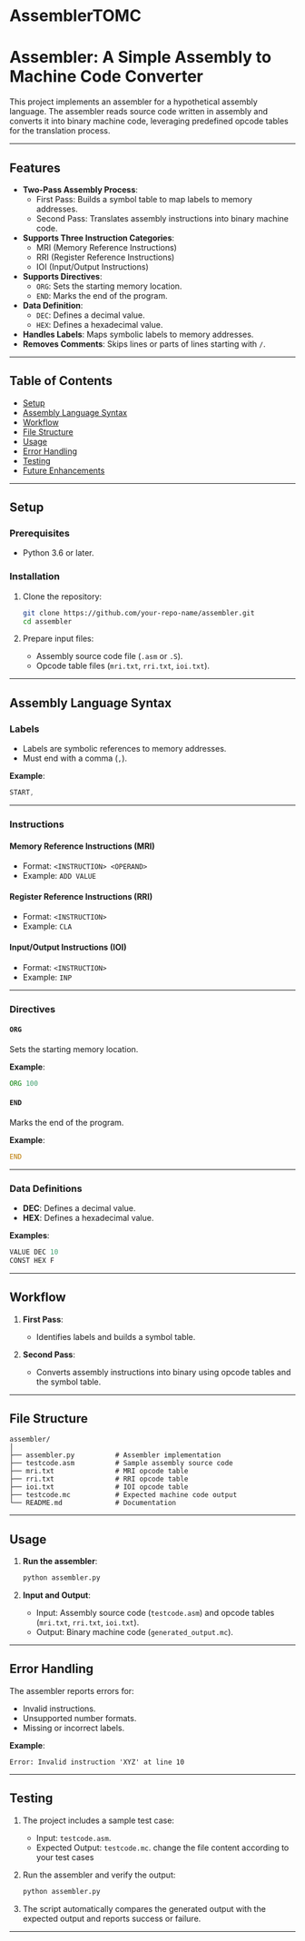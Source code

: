 # AssemblerTOMC

# Assembler: A Simple Assembly to Machine Code Converter

This project implements an assembler for a hypothetical assembly language. The assembler reads source code written in assembly and converts it into binary machine code, leveraging predefined opcode tables for the translation process.

---

## Features

- **Two-Pass Assembly Process**:
  - First Pass: Builds a symbol table to map labels to memory addresses.
  - Second Pass: Translates assembly instructions into binary machine code.
- **Supports Three Instruction Categories**:
  - MRI (Memory Reference Instructions)
  - RRI (Register Reference Instructions)
  - IOI (Input/Output Instructions)
- **Supports Directives**:
  - `ORG`: Sets the starting memory location.
  - `END`: Marks the end of the program.
- **Data Definition**:
  - `DEC`: Defines a decimal value.
  - `HEX`: Defines a hexadecimal value.
- **Handles Labels**: Maps symbolic labels to memory addresses.
- **Removes Comments**: Skips lines or parts of lines starting with `/`.

---

## Table of Contents

- [Setup](#setup)
- [Assembly Language Syntax](#assembly-language-syntax)
- [Workflow](#workflow)
- [File Structure](#file-structure)
- [Usage](#usage)
- [Error Handling](#error-handling)
- [Testing](#testing)
- [Future Enhancements](#future-enhancements)

---

## Setup

### Prerequisites

- Python 3.6 or later.

### Installation

1. Clone the repository:
   ```bash
   git clone https://github.com/your-repo-name/assembler.git
   cd assembler
   ```

2. Prepare input files:
   - Assembly source code file (`.asm` or `.S`).
   - Opcode table files (`mri.txt`, `rri.txt`, `ioi.txt`).

---

## Assembly Language Syntax

### Labels

- Labels are symbolic references to memory addresses.
- Must end with a comma (`,`).

**Example**:
```asm
START,
```

---

### Instructions

#### Memory Reference Instructions (MRI)

- Format: `<INSTRUCTION> <OPERAND>`
- Example: `ADD VALUE`

#### Register Reference Instructions (RRI)

- Format: `<INSTRUCTION>`
- Example: `CLA`

#### Input/Output Instructions (IOI)

- Format: `<INSTRUCTION>`
- Example: `INP`

---

### Directives

#### `ORG`
Sets the starting memory location.

**Example**:
```asm
ORG 100
```

#### `END`
Marks the end of the program.

**Example**:
```asm
END
```

---

### Data Definitions

- **DEC**: Defines a decimal value.
- **HEX**: Defines a hexadecimal value.

**Examples**:
```asm
VALUE DEC 10
CONST HEX F
```

---

## Workflow

1. **First Pass**:
   - Identifies labels and builds a symbol table.

2. **Second Pass**:
   - Converts assembly instructions into binary using opcode tables and the symbol table.

---

## File Structure

```
assembler/
│
├── assembler.py          # Assembler implementation
├── testcode.asm          # Sample assembly source code
├── mri.txt               # MRI opcode table
├── rri.txt               # RRI opcode table
├── ioi.txt               # IOI opcode table
├── testcode.mc           # Expected machine code output
└── README.md             # Documentation
```

---

## Usage

1. **Run the assembler**:
   ```bash
   python assembler.py
   ```

2. **Input and Output**:
   - Input: Assembly source code (`testcode.asm`) and opcode tables (`mri.txt`, `rri.txt`, `ioi.txt`).
   - Output: Binary machine code (`generated_output.mc`).

---

## Error Handling

The assembler reports errors for:

- Invalid instructions.
- Unsupported number formats.
- Missing or incorrect labels.

**Example**:
```
Error: Invalid instruction 'XYZ' at line 10
```

---

## Testing

1. The project includes a sample test case:
   - Input: `testcode.asm`.
   - Expected Output: `testcode.mc`.
change the file content according to your test cases

2. Run the assembler and verify the output:
   ```bash
   python assembler.py
   ```

3. The script automatically compares the generated output with the expected output and reports success or failure.

---
